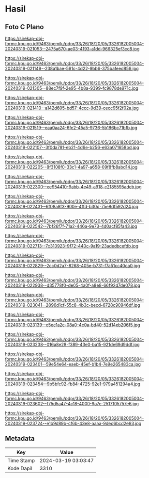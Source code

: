 # Hasil

## Foto C Plano

https://sirekap-obj-formc.kpu.go.id/9463/pemilu/pdpr/33/26/18/20/05/3326182005004-20240319-021053--2475a670-ae03-4193-a1dd-966325ef3cc8.jpg

https://sirekap-obj-formc.kpu.go.id/9463/pemilu/pdpr/33/26/18/20/05/3326182005004-20240319-021149--238a1bae-591c-4d22-9bb6-375bafeed859.jpg

https://sirekap-obj-formc.kpu.go.id/9463/pemilu/pdpr/33/26/18/20/05/3326182005004-20240319-021305--88ec7f9f-2e95-4b8a-9399-fc9878de971c.jpg

https://sirekap-obj-formc.kpu.go.id/9463/pemilu/pdpr/33/26/18/20/05/3326182005004-20240319-021410--a142d605-bd57-4ccc-9d39-cecc95f2f02a.jpg

https://sirekap-obj-formc.kpu.go.id/9463/pemilu/pdpr/33/26/18/20/05/3326182005004-20240319-021519--eaa0aa24-6fe2-45a5-9736-5b186bc71bfb.jpg

https://sirekap-obj-formc.kpu.go.id/9463/pemilu/pdpr/33/26/18/20/05/3326182005004-20240319-022107--3f0da781-eb21-4d6e-b256-e63a071658bd.jpg

https://sirekap-obj-formc.kpu.go.id/9463/pemilu/pdpr/33/26/18/20/05/3326182005004-20240319-022205--8f3108f0-33c1-4a97-a658-09f8fb8abd14.jpg

https://sirekap-obj-formc.kpu.go.id/9463/pemilu/pdpr/33/26/18/20/05/3326182005004-20240319-022300--ee954410-9abb-4e49-a918-c2185595adeb.jpg

https://sirekap-obj-formc.kpu.go.id/9463/pemilu/pdpr/33/26/18/20/05/3326182005004-20240319-022431--6f08a8f3-900e-4ffd-b30d-75e8df592d24.jpg

https://sirekap-obj-formc.kpu.go.id/9463/pemilu/pdpr/33/26/18/20/05/3326182005004-20240319-022542--7bf26f7f-71a2-446a-9e73-4d0acf85fa43.jpg

https://sirekap-obj-formc.kpu.go.id/9463/pemilu/pdpr/33/26/18/20/05/3326182005004-20240319-022713--7c310923-9f72-440c-9a19-23adedbcefdb.jpg

https://sirekap-obj-formc.kpu.go.id/9463/pemilu/pdpr/33/26/18/20/05/3326182005004-20240319-022829--2cc0d2a7-8268-405e-b731-f7a51cc40ca0.jpg

https://sirekap-obj-formc.kpu.go.id/9463/pemilu/pdpr/33/26/18/20/05/3326182005004-20240319-022938--d35778f0-de05-4a0f-a8e8-66f92d7de078.jpg

https://sirekap-obj-formc.kpu.go.id/9463/pemilu/pdpr/33/26/18/20/05/3326182005004-20240319-023041--2896d1cf-55c8-4b3c-becd-6728c90946df.jpg

https://sirekap-obj-formc.kpu.go.id/9463/pemilu/pdpr/33/26/18/20/05/3326182005004-20240319-023139--c5ec1a2c-08a0-4c0a-bd40-52d14eb206f5.jpg

https://sirekap-obj-formc.kpu.go.id/9463/pemilu/pdpr/33/26/18/20/05/3326182005004-20240319-023238--016a8e28-f389-43e0-ba15-921de69d9ddf.jpg

https://sirekap-obj-formc.kpu.go.id/9463/pemilu/pdpr/33/26/18/20/05/3326182005004-20240319-023401--59e54e64-eaeb-45ef-b1b4-7e9e265483ca.jpg

https://sirekap-obj-formc.kpu.go.id/9463/pemilu/pdpr/33/26/18/20/05/3326182005004-20240319-023454--9b5bfc92-fb84-4725-92e1-979a451294a4.jpg

https://sirekap-obj-formc.kpu.go.id/9463/pemilu/pdpr/33/26/18/20/05/3326182005004-20240319-023602--f75d5a47-4c18-4000-9a7e-2517105757e6.jpg

https://sirekap-obj-formc.kpu.go.id/9463/pemilu/pdpr/33/26/18/20/05/3326182005004-20240319-023724--e1b9d89b-cf6b-43e8-aaaa-9ded6bcd2e93.jpg


## Metadata

| Key        | Value               |
| ---------- | ------------------- |
| Time Stamp | 2024-03-19 03:03:47 |
| Kode Dapil | 3310                |



